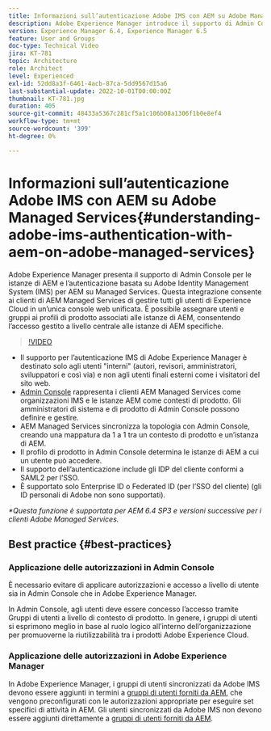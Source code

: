 ```yaml
---
title: Informazioni sull’autenticazione Adobe IMS con AEM su Adobe Managed Services
description: Adobe Experience Manager introduce il supporto di Admin Console per le istanze di AEM e l’autenticazione basata su Adobe IMS (Identity Management System) per AEM su Managed Services.   Questa integrazione consente ai clienti di AEM Managed Services di gestire tutti gli utenti di Experience Cloud in un’unica console web unificata. È possibile assegnare utenti e gruppi ai profili di prodotto associati alle istanze di AEM, consentendo l’accesso gestito a livello centrale alle istanze di AEM specifiche.
version: Experience Manager 6.4, Experience Manager 6.5
feature: User and Groups
doc-type: Technical Video
jira: KT-781
topic: Architecture
role: Architect
level: Experienced
exl-id: 52dd8a3f-6461-4acb-87ca-5dd9567d15a6
last-substantial-update: 2022-10-01T00:00:00Z
thumbnail: KT-781.jpg
duration: 405
source-git-commit: 48433a5367c281cf5a1c106b08a1306f1b0e8ef4
workflow-type: tm+mt
source-wordcount: '399'
ht-degree: 0%

---
```


# Informazioni sull’autenticazione Adobe IMS con AEM su Adobe Managed Services{#understanding-adobe-ims-authentication-with-aem-on-adobe-managed-services}

Adobe Experience Manager presenta il supporto di Admin Console per le istanze di AEM e l’autenticazione basata su Adobe Identity Management System (IMS) per AEM su Managed Services.   Questa integrazione consente ai clienti di AEM Managed Services di gestire tutti gli utenti di Experience Cloud in un’unica console web unificata. È possibile assegnare utenti e gruppi ai profili di prodotto associati alle istanze di AEM, consentendo l’accesso gestito a livello centrale alle istanze di AEM specifiche.

>[!VIDEO](https://video.tv.adobe.com/v/328574?quality=12&learn=on&captions=ita)

* Il supporto per l’autenticazione IMS di Adobe Experience Manager è destinato solo agli utenti &quot;interni&quot; (autori, revisori, amministratori, sviluppatori e così via) e non agli utenti finali esterni come i visitatori del sito web.
* [Admin Console](https://adminconsole.adobe.com/) rappresenta i clienti AEM Managed Services come organizzazioni IMS e le istanze AEM come contesti di prodotto. Gli amministratori di sistema e di prodotto di Admin Console possono definire e gestire.
* AEM Managed Services sincronizza la topologia con Admin Console, creando una mappatura da 1 a 1 tra un contesto di prodotto e un’istanza di AEM.
* Il profilo di prodotto in Admin Console determina le istanze di AEM a cui un utente può accedere.
* Il supporto dell’autenticazione include gli IDP del cliente conformi a SAML2 per l’SSO.
* È supportato solo Enterprise ID o Federated ID (per l’SSO del cliente) (gli ID personali di Adobe non sono supportati).

*&#42;Questa funzione è supportata per AEM 6.4 SP3 e versioni successive per i clienti Adobe Managed Services.*

## Best practice {#best-practices}

### Applicazione delle autorizzazioni in Admin Console

È necessario evitare di applicare autorizzazioni e accesso a livello di utente sia in Admin Console che in Adobe Experience Manager.

In Admin Console, agli utenti deve essere concesso l’accesso tramite Gruppi di utenti a livello di contesto di prodotto. In genere, i gruppi di utenti si esprimono meglio in base al ruolo logico all’interno dell’organizzazione per promuoverne la riutilizzabilità tra i prodotti Adobe Experience Cloud.

### Applicazione delle autorizzazioni in Adobe Experience Manager

In Adobe Experience Manager, i gruppi di utenti sincronizzati da Adobe IMS devono essere aggiunti in termini a [gruppi di utenti forniti da AEM](https://experienceleague.adobe.com/docs/experience-manager-65/administering/security/security.html?lang=it), che vengono preconfigurati con le autorizzazioni appropriate per eseguire set specifici di attività in AEM. Gli utenti sincronizzati da Adobe IMS non devono essere aggiunti direttamente a [gruppi di utenti forniti da AEM](https://experienceleague.adobe.com/docs/experience-manager-65/administering/security/security.html?lang=it).

